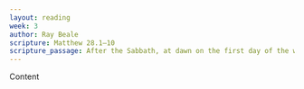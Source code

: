 ```yaml
---
layout: reading
week: 3
author: Ray Beale
scripture: Matthew 28.1—10
scripture_passage: After the Sabbath, at dawn on the first day of the week, Mary Magdalene and the other Mary came to look at the tomb. Look, there was a great earthquake, for an angel from the Lord came down from heaven. Coming to the stone, he rolled it away and sat on it. Now his face was like lightning and his clothes as white as snow. The guards were so terrified of him that they shook with fear and became like dead men. But the angel said to the women, “Don’t be afraid. I know that you are looking for Jesus who was crucified. He isn’t here, because he’s been raised from the dead, just as he said. Come, see the place where they laid him. Now hurry, go and tell his disciples, ‘He’s been raised from the dead. He’s going on ahead of you to Galilee. You will see him there.’ I’ve given the message to you.” <br> <br> With great fear and excitement, they hurried away from the tomb and ran to tell his disciples. But Jesus met them and greeted them. They came and grabbed his feet and worshipped him. Then Jesus said to them, “Don’t be afraid. Go and tell my brothers that I am going into Galilee. They will see me there.”
---
```


Content
